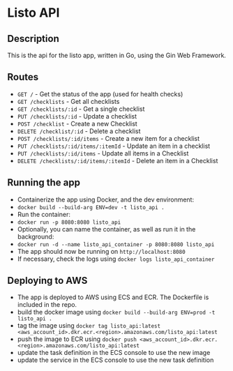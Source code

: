 # Listo API

## Description
This is the api for the listo app, written in Go, using the Gin Web Framework. 

## Routes

- `GET /` - Get the status of the app (used for health checks)
- `GET /checklists` - Get all checklists
- `GET /checklists/:id` - Get a single checklist
- `PUT /checklists/:id` - Update a checklist
- `POST /checklist` - Create a new Checklist
- `DELETE /checklist/:id` - Delete a checklist
- `POST /checklists/:id/items` - Create a new item for a checklist
- `PUT /checklists/:id/items/:itemId` - Update an item in a checklist
- `PUT /checklists/:id/items` - Update all items in a Checklist
- `DELETE /checklists/:id/items/:itemId` - Delete an item in a Checklist

## Running the app
- Containerize the app using Docker, and the dev environment:
- `docker build --build-arg ENV=dev -t listo_api .`
- Run the container:
- `docker run -p 8080:8080 listo_api`
- Optionally, you can name the container, as well as run it in the background:
- `docker run -d --name listo_api_container -p 8080:8080 listo_api`
- The app should now be running on `http://localhost:8080`
- If necessary, check the logs using `docker logs listo_api_container`

## Deploying to AWS

- The app is deployed to AWS using ECS and ECR. The Dockerfile is included in the repo.
- build the docker image using `docker build --build-arg ENV=prod -t listo_api .`
- tag the image using `docker tag listo_api:latest <aws_account_id>.dkr.ecr.<region>.amazonaws.com/listo_api:latest`
- push the image to ECR using `docker push <aws_account_id>.dkr.ecr.<region>.amazonaws.com/listo_api:latest`
- update the task definition in the ECS console to use the new image
- update the service in the ECS console to use the new task definition
